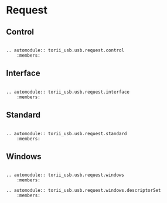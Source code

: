# Request


## Control

```{eval-rst}

.. automodule:: torii_usb.usb.request.control
	:members:

```

## Interface

```{eval-rst}

.. automodule:: torii_usb.usb.request.interface
	:members:

```

## Standard

```{eval-rst}

.. automodule:: torii_usb.usb.request.standard
	:members:

```

## Windows

```{eval-rst}

.. automodule:: torii_usb.usb.request.windows
	:members:

.. automodule:: torii_usb.usb.request.windows.descriptorSet
	:members:

```

